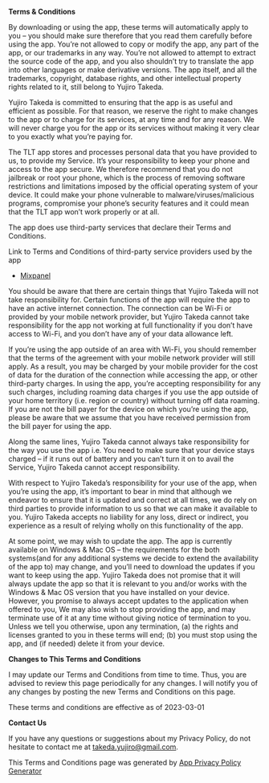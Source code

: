 **Terms & Conditions**

By downloading or using the app, these terms will automatically apply to you – you should make sure therefore that you read them carefully before using the app. You’re not allowed to copy or modify the app, any part of the app, or our trademarks in any way. You’re not allowed to attempt to extract the source code of the app, and you also shouldn’t try to translate the app into other languages or make derivative versions. The app itself, and all the trademarks, copyright, database rights, and other intellectual property rights related to it, still belong to Yujiro Takeda.

Yujiro Takeda is committed to ensuring that the app is as useful and efficient as possible. For that reason, we reserve the right to make changes to the app or to charge for its services, at any time and for any reason. We will never charge you for the app or its services without making it very clear to you exactly what you’re paying for.

The TLT app stores and processes personal data that you have provided to us, to provide my Service. It’s your responsibility to keep your phone and access to the app secure. We therefore recommend that you do not jailbreak or root your phone, which is the process of removing software restrictions and limitations imposed by the official operating system of your device. It could make your phone vulnerable to malware/viruses/malicious programs, compromise your phone’s security features and it could mean that the TLT app won’t work properly or at all.

The app does use third-party services that declare their Terms and Conditions.

Link to Terms and Conditions of third-party service providers used by the app

*   [Mixpanel](https://mixpanel.com/legal/terms-of-use/)

You should be aware that there are certain things that Yujiro Takeda will not take responsibility for. Certain functions of the app will require the app to have an active internet connection. The connection can be Wi-Fi or provided by your mobile network provider, but Yujiro Takeda cannot take responsibility for the app not working at full functionality if you don’t have access to Wi-Fi, and you don’t have any of your data allowance left.

If you’re using the app outside of an area with Wi-Fi, you should remember that the terms of the agreement with your mobile network provider will still apply. As a result, you may be charged by your mobile provider for the cost of data for the duration of the connection while accessing the app, or other third-party charges. In using the app, you’re accepting responsibility for any such charges, including roaming data charges if you use the app outside of your home territory (i.e. region or country) without turning off data roaming. If you are not the bill payer for the device on which you’re using the app, please be aware that we assume that you have received permission from the bill payer for using the app.

Along the same lines, Yujiro Takeda cannot always take responsibility for the way you use the app i.e. You need to make sure that your device stays charged – if it runs out of battery and you can’t turn it on to avail the Service, Yujiro Takeda cannot accept responsibility.

With respect to Yujiro Takeda’s responsibility for your use of the app, when you’re using the app, it’s important to bear in mind that although we endeavor to ensure that it is updated and correct at all times, we do rely on third parties to provide information to us so that we can make it available to you. Yujiro Takeda accepts no liability for any loss, direct or indirect, you experience as a result of relying wholly on this functionality of the app.

At some point, we may wish to update the app. The app is currently available on Windows & Mac OS – the requirements for the both systems(and for any additional systems we decide to extend the availability of the app to) may change, and you’ll need to download the updates if you want to keep using the app. Yujiro Takeda does not promise that it will always update the app so that it is relevant to you and/or works with the Windows & Mac OS version that you have installed on your device. However, you promise to always accept updates to the application when offered to you, We may also wish to stop providing the app, and may terminate use of it at any time without giving notice of termination to you. Unless we tell you otherwise, upon any termination, (a) the rights and licenses granted to you in these terms will end; (b) you must stop using the app, and (if needed) delete it from your device.

**Changes to This Terms and Conditions**

I may update our Terms and Conditions from time to time. Thus, you are advised to review this page periodically for any changes. I will notify you of any changes by posting the new Terms and Conditions on this page.

These terms and conditions are effective as of 2023-03-01

**Contact Us**

If you have any questions or suggestions about my Privacy Policy, do not hesitate to contact me at takeda.yujiro@gmail.com.

This Terms and Conditions page was generated by [App Privacy Policy Generator](https://app-privacy-policy-generator.nisrulz.com/)